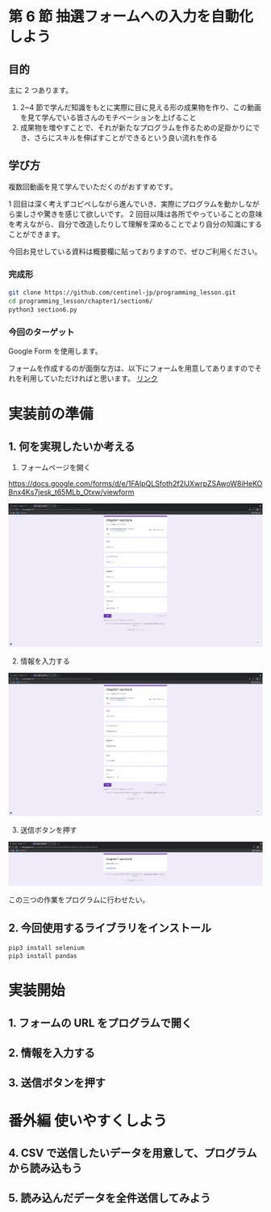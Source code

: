 # 第 6 節 抽選フォームへの入力を自動化しよう

## 目的

主に 2 つあります。

1. 2~4 節で学んだ知識をもとに実際に目に見える形の成果物を作り、この動画を見て学んでいる皆さんのモチベーションを上げること
2. 成果物を増やすことで、それが新たなプログラムを作るための足掛かりにでき、さらにスキルを伸ばすことができるという良い流れを作る

## 学び方

複数回動画を見て学んでいただくのがおすすめです。

1 回目は深く考えずコピペしながら進んでいき、実際にプログラムを動かしながら楽しさや驚きを感じて欲しいです。
2 回目以降は各所でやっていることの意味を考えながら、自分で改造したりして理解を深めることでより自分の知識にすることができます。

今回お見せしている資料は概要欄に貼っておりますので、ぜひご利用ください。

### 完成形

```sh
git clone https://github.com/centinel-jp/programming_lesson.git
cd programming_lesson/chapter1/section6/
python3 section6.py
```

### 今回のターゲット

Google Form を使用します。

フォームを作成するのが面倒な方は、以下にフォームを用意してありますのでそれを利用していただければと思います。
[リンク](https://docs.google.com/forms/d/e/1FAIpQLSfoth2f2lJXwrpZSAwoW8iHeKOBnx4Ks7jesk_t65MLb_Otxw/viewform)

# 実装前の準備

## 1. 何を実現したいか考える

1. フォームページを開く

https://docs.google.com/forms/d/e/1FAIpQLSfoth2f2lJXwrpZSAwoW8iHeKOBnx4Ks7jesk_t65MLb_Otxw/viewform

<img src="./images/2.jpg">

2. 情報を入力する

<img src="./images/3.jpg">

3. 送信ボタンを押す

<img src="./images/4.jpg">

この三つの作業をプログラムに行わせたい。

## 2. 今回使用するライブラリをインストール

```
pip3 install selenium
pip3 install pandas
```

# 実装開始

## 1. フォームの URL をプログラムで開く

## 2. 情報を入力する

## 3. 送信ボタンを押す

# 番外編 使いやすくしよう

## 4. CSV で送信したいデータを用意して、プログラムから読み込もう

## 5. 読み込んだデータを全件送信してみよう
